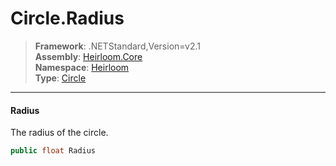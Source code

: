 # Circle.Radius

> **Framework**: .NETStandard,Version=v2.1  
> **Assembly**: [Heirloom.Core][0]  
> **Namespace**: [Heirloom][0]  
> **Type**: [Circle][1]  

--------------------------------------------------------------------------------

#### Radius

The radius of the circle.

```cs
public float Radius
```

[0]: ..\Heirloom.Core.md
[1]: Heirloom.Circle.md
